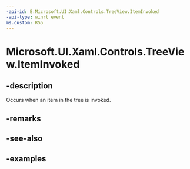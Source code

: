 ```yaml
---
-api-id: E:Microsoft.UI.Xaml.Controls.TreeView.ItemInvoked
-api-type: winrt event
ms.custom: RS5
---
```

<!-- Event syntax.
public event TypedEventHandler ItemInvoked<TreeView, TreeViewItemInvokedEventArgs>
-->

# Microsoft.UI.Xaml.Controls.TreeView.ItemInvoked


## -description

Occurs when an item in the tree is invoked.


## -remarks


## -see-also


## -examples


